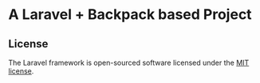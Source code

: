 # A Laravel + Backpack based Project

## License

The Laravel framework is open-sourced software licensed under the [MIT license](http://opensource.org/licenses/MIT).
